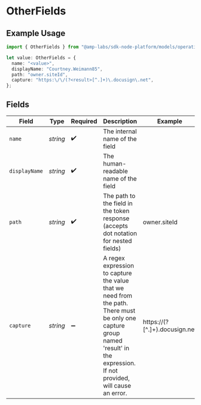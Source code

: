 # OtherFields

## Example Usage

```typescript
import { OtherFields } from "@amp-labs/sdk-node-platform/models/operations";

let value: OtherFields = {
  name: "<value>",
  displayName: "Courtney.Weimann85",
  path: "owner.siteId",
  capture: "https:\/\/(?<result>[^.]+)\.docusign\.net",
};
```

## Fields

| Field                                                                                                                                                                            | Type                                                                                                                                                                             | Required                                                                                                                                                                         | Description                                                                                                                                                                      | Example                                                                                                                                                                          |
| -------------------------------------------------------------------------------------------------------------------------------------------------------------------------------- | -------------------------------------------------------------------------------------------------------------------------------------------------------------------------------- | -------------------------------------------------------------------------------------------------------------------------------------------------------------------------------- | -------------------------------------------------------------------------------------------------------------------------------------------------------------------------------- | -------------------------------------------------------------------------------------------------------------------------------------------------------------------------------- |
| `name`                                                                                                                                                                           | *string*                                                                                                                                                                         | :heavy_check_mark:                                                                                                                                                               | The internal name of the field                                                                                                                                                   |                                                                                                                                                                                  |
| `displayName`                                                                                                                                                                    | *string*                                                                                                                                                                         | :heavy_check_mark:                                                                                                                                                               | The human-readable name of the field                                                                                                                                             |                                                                                                                                                                                  |
| `path`                                                                                                                                                                           | *string*                                                                                                                                                                         | :heavy_check_mark:                                                                                                                                                               | The path to the field in the token response (accepts dot notation for nested fields)                                                                                             | owner.siteId                                                                                                                                                                     |
| `capture`                                                                                                                                                                        | *string*                                                                                                                                                                         | :heavy_minus_sign:                                                                                                                                                               | A regex expression to capture the value that we need from the path. There must be only one capture group named 'result' in the expression. If not provided, will cause an error. | https:\/\/(?<result>[^.]+)\.docusign\.net                                                                                                                                        |